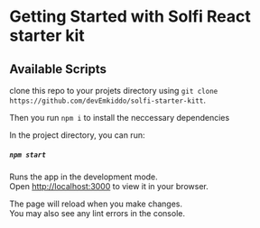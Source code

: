 # Getting Started with Solfi React starter kit

## Available Scripts

clone this repo to your projets directory using `git clone https://github.com/devEmkiddo/solfi-starter-kitt`.
<p> Then you run <code>npm i</code> to install the neccessary dependencies
</p>
In the project directory, you can run:

##### `npm start`

Runs the app in the development mode.\
Open [http://localhost:3000](http://localhost:3000) to view it in your browser.

The page will reload when you make changes.\
You may also see any lint errors in the console.
